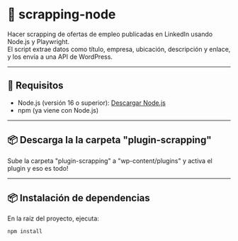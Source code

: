 # 📄 scrapping-node

Hacer scrapping de ofertas de empleo publicadas en LinkedIn usando Node.js y Playwright.  
El script extrae datos como título, empresa, ubicación, descripción y enlace, y los envía a una API de WordPress.

---

## 🚀 Requisitos

- Node.js (versión 16 o superior): [Descargar Node.js](https://nodejs.org/)
- npm (ya viene con Node.js)

---

## 📦 Descarga la la carpeta "plugin-scrapping"

Sube la carpeta "plugin-scrapping" a "wp-content/plugins" y activa el plugin y eso es todo!

---

## 📦 Instalación de dependencias

En la raíz del proyecto, ejecuta:

```bash
npm install


